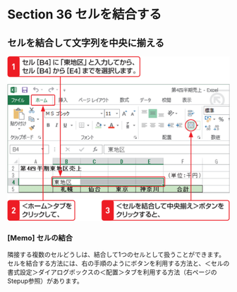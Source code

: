 # Section 36 セルを結合する

## セルを結合して文字列を中央に揃える

![](001.png)

### [Memo] セルの結合

隣接する複数のセルどうしは、結合して1つのセルとして扱うことができます。セルを結合する方法には、右の手順のようにボタンを利用する方法と、＜セルの書式設定＞ダイアログボックスの＜配置＞タブを利用する方法（右ページのStepup参照）があります。
